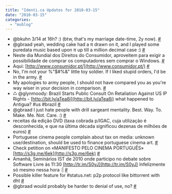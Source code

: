 ```yaml
---
title: "Identi.ca Updates for 2010-03-15"
date: "2010-03-15"
categories: 
  - "mublog"
---
```


- @bkuhn 3/14 at 16h? :) (btw, that's my marriage date-time, 2y now). [#](http://identi.ca/notice/24775171)
- @gbraad yeah, wedding cake had a π drawn on it, and I played some puredata music based upon π up till a million decimal case :) [#](http://identi.ca/notice/24775567)
- Neste dia Mundial dos Direitos do Consumidor, aproveitem para exigir a possibilidade de comprar os computadores sem comprar o Windows. [#](http://identi.ca/notice/24820683)
- Aqui: [http://www.consumidor.pt/](http://www.consumidor.pt/) [#](http://identi.ca/notice/24820835)
- No, I'm not your %"$#%&" little toy soldier. If I liked stupid orders, I'd be in the army. [#](http://identi.ca/notice/24871728)
- My apologies to army people, I should not have compared you as you're way wiser in your decision in comparison. [#](http://identi.ca/notice/24871832)
- ♺ @glynmoody: Brazil Starts Public Consult On Retaliation Against US IP Rights - [http://bit.ly/aTea6i](http://bit.ly/aTea6i) what happened to Antigua? #us #brazil [#](http://identi.ca/notice/24872170)
- @gbraad I just hate people with drill sargeant mentality. Best. Way. To. Make. Me. Not. Care. :) [#](http://identi.ca/notice/24876968)
- receitas da edição DVD (taxa cobrada p/IGAC, cuja utilização é desconhecida, e que na última década significou dezenas de milhões de euros) [#](http://identi.ca/notice/24877890)
- Portuguese cinema people complain about tax on media: unknown use/destination, should be used to finance portuguese cinema art. [#](http://identi.ca/notice/24878375)
- Check petition on «MANIFESTO PELO CINEMA PORTUGUÊS» [http://s3g.me/6ek](http://s3g.me/6ek) [#](http://identi.ca/notice/24878403)
- Amanhã, Seminários IST de 2010 onde participo no debate sobre Software Livre às 11:30 [http://tr.im/S0yJ](http://tr.im/S0yJ) Infelizmente só mesmo nessa hora :| [#](http://identi.ca/notice/24879003)
- Possible killer feature for #status.net: p2p protocol like bittorrent with dht [#](http://identi.ca/notice/24881655)
- @gbraad would probably be harder to denial of use, no? [#](http://identi.ca/notice/24881672)
